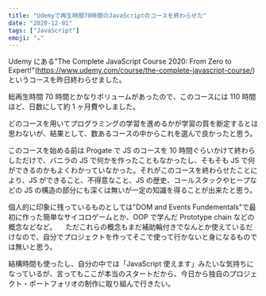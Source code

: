 ```yaml
---
title: "Udemyで再生時間70時間のJavaScriptのコースを終わらせた"
date: "2020-12-01"
tags: ["JavaScript"]
emoji: "☕"
---
```


Udemy にある"The Complete JavaScript Course 2020: From Zero to Expert!"(https://www.udemy.com/course/the-complete-javascript-course/)というコースを昨日終わらせました。

総再生時間 70 時間とかなりボリュームがあったので、このコースには 110 時間ほど、日数にして約 1 ヶ月費やしました。

どのコースを用いてプログラミングの学習を進めるかが学習の質を断定するとは思わないが、結果として、数あるコースの中からこれを選んで良かったと思う。

このコースを始める前は Progate で JS のコースを 10 時間ぐらいかけて終わらしただけで、バニラの JS で何かを作ったこともなかったし、そもそも JS で何ができるのかもよくわかっていなかった。それがこのコースを終わらせたことにより、JS ができること、不得意なこと、JS の歴史、コールスタックやヒープなどの JS の構造の部分にも深くは無いが一定の知識を得ることが出来たと思う。

個人的に印象に残っているものとしては"DOM and Events Fundementals"で最初に作った簡単なサイコロゲームとか、OOP で学んだ Prototype chain などの概念などなど。
　ただこれらの概念もまだ補助輪付きでなんとか使えているだけなので、自分でプロジェクトを作ってそこで使って行かないと身になるものでは無いと思う。

結構時間も使ったし、自分の中では「JavaScript 使えます」みたいな気持ちになっているが、言ってもここが本当のスタートだから、今日から独自のプロジェクト・ポートフォリオの制作に取り組んで行きたい。
